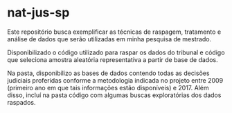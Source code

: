 # nat-jus-sp
Este repositório busca exemplificar as técnicas de raspagem, tratamento e análise de dados que serão utilizadas em minha pesquisa de mestrado.

Disponibilizado o código utilizado para raspar os dados do tribunal e código que seleciona amostra aleatória representativa a partir de base de dados.

Na pasta, disponibilizo as bases de dados contendo todas as decisões judiciais proferidas conforme a metodologia indicada no projeto entre 2009 (primeiro ano em que tais informações estão disponíveis) e 2017.
Além disso, incluí na pasta código com algumas buscas exploratórias dos dados raspados.
